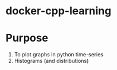 # docker-cpp-learning

# Purpose
1. To plot graphs in python time-series
2. Histograms (and distributions)
